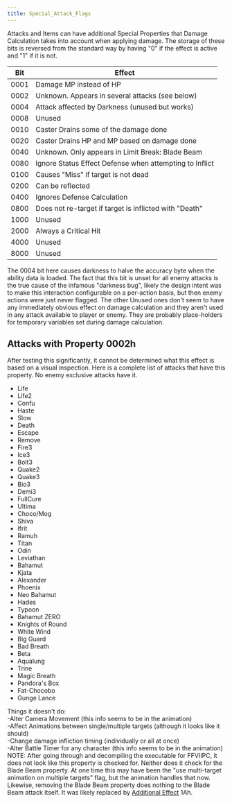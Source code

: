 ```yaml
---
title: Special_Attack_Flags
---
```


Attacks and Items can have additional Special Properties that Damage Calculation takes into account when applying damage. The storage of these bits is reversed from the standard way by having "0" if the effect is active and "1" if it is not.

| Bit  | Effect                                                  |
|:----:|---------------------------------------------------------|
| 0001 | Damage MP instead of HP                                 |
| 0002 | Unknown. Appears in several attacks (see below)         |
| 0004 | Attack affected by Darkness (unused but works)          |
| 0008 | Unused                                                  |
| 0010 | Caster Drains some of the damage done                   |
| 0020 | Caster Drains HP and MP based on damage done            |
| 0040 | Unknown. Only appears in Limit Break: Blade Beam        |
| 0080 | Ignore Status Effect Defense when attempting to Inflict |
| 0100 | Causes "Miss" if target is not dead                     |
| 0200 | Can be reflected                                        |
| 0400 | Ignores Defense Calculation                             |
| 0800 | Does not re-target if target is inflicted with "Death"  |
| 1000 | Unused                                                  |
| 2000 | Always a Critical Hit                                   |
| 4000 | Unused                                                  |
| 8000 | Unused                                                  |

  
The 0004 bit here causes darkness to halve the accuracy byte when the ability data is loaded. The fact that this bit is unset for all enemy attacks is the true cause of the infamous "darkness bug", likely the design intent was to make this interaction configurable on a per-action basis, but then enemy actions were just never flagged. The other Unused ones don't seem to have any immediately obvious effect on damage calculation and they aren't used in any attack available to player or enemy. They are probably place-holders for temporary variables set during damage calculation.

## Attacks with Property 0002h

After testing this significantly, it cannot be determined what this effect is based on a visual inspection. Here is a complete list of attacks that have this property. No enemy exclusive attacks have it.

- Life
- Life2
- Confu
- Haste
- Slow
- Death
- Escape
- Remove
- Fire3
- Ice3
- Bolt3
- Quake2
- Quake3
- Bio3
- Demi3
- FullCure
- Ultima
- Choco/Mog
- Shiva
- Ifrit
- Ramuh
- Titan
- Odin
- Leviathan
- Bahamut
- Kjata
- Alexander
- Phoenix
- Neo Bahamut
- Hades
- Typoon
- Bahamut ZERO
- Knights of Round
- White Wind
- Big Guard
- Bad Breath
- Beta
- Aqualung
- Trine
- Magic Breath
- Pandora's Box
- Fat-Chocobo
- Gunge Lance

  
Things it doesn't do:  
-Alter Camera Movement (this info seems to be in the animation)  
-Affect Animations between single/multiple targets (although it looks like it should)  
-Change damage infliction timing (individually or all at once)  
-Alter Battle Timer for any character (this info seems to be in the animation)  
NOTE: After going through and decompiling the executable for FFVIIPC, it does not look like this property is checked for. Neither does it check for the Blade Beam property. At one time this may have been the "use multi-target animation on multiple targets" flag, but the animation handles that now. Likewise, removing the Blade Beam property does nothing to the Blade Beam attack itself. It was likely replaced by [Additional Effect](../Attack_Special_Effects) 1Ah.
